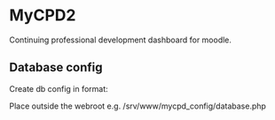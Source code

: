 MyCPD2
======

Continuing professional development dashboard for moodle.


Database config
---------------
Create db config in format:

<?php

define('HOSTNAME','localhost');
define('USERNAME', 'yourdbuser');
define('PASSWORD', 'yourdbpassword');

?>

Place outside the webroot e.g. /srv/www/mycpd_config/database.php